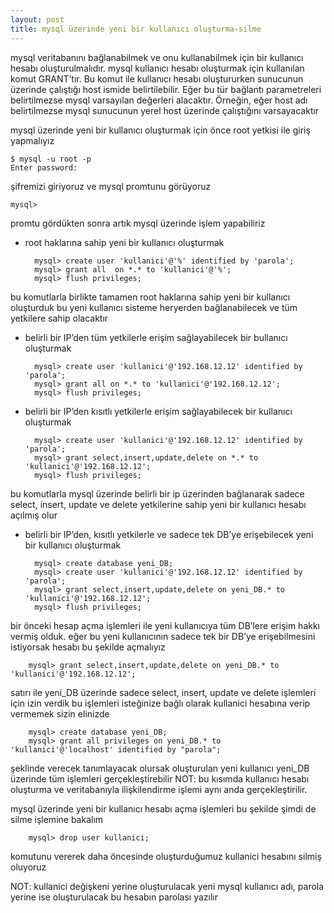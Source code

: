 ```yaml
---
layout: post
title: mysql üzerinde yeni bir kullanıcı oluşturma-silme
---
```


mysql veritabanını bağlanabilmek ve onu kullanabilmek için bir kullanıcı hesabı oluşturulmalıdır. mysql kullanıcı hesabı oluşturmak için kullanılan komut GRANT’tır. Bu komut ile kullanıcı hesabı oluştururken sunucunun üzerinde çalıştığı host ismide belirtilebilir. Eğer bu tür bağlantı parametreleri belirtilmezse mysql varsayılan değerleri alacaktır. Örneğin, eğer host adı belirtilmezse mysql sunucunun yerel host üzerinde çalıştığını varsayacaktır

mysql üzerinde yeni bir kullanıcı oluşturmak için önce root yetkisi ile giriş yapmalıyız

    $ mysql -u root -p
    Enter password:

şifremizi giriyoruz ve mysql promtunu görüyoruz

    mysql>

promtu gördükten sonra artık mysql üzerinde işlem yapabiliriz

- root haklarına sahip yeni bir kullanıcı oluşturmak

        mysql> create user 'kullanici'@'%' identified by 'parola';
        mysql> grant all  on *.* to 'kullanici'@'%';
        mysql> flush privileges;

bu komutlarla birlikte tamamen root haklarına sahip yeni bir kullanıcı oluşturduk bu yeni kullanıcı sisteme heryerden bağlanabilecek ve tüm yetkilere sahip olacaktır

- belirli bir IP’den tüm yetkilerle erişim sağlayabilecek bir bullanıcı oluşturmak

        mysql> create user 'kullanici'@'192.168.12.12' identified by 'parola';
        mysql> grant all on *.* to 'kullanici'@'192.168.12.12';
        mysql> flush privileges;

- belirli bir IP’den kısıtlı yetkilerle erişim sağlayabilecek bir kullanıcı oluşturmak

        mysql> create user 'kullanici'@'192.168.12.12' identified by 'parola';
        mysql> grant select,insert,update,delete on *.* to 'kullanici'@'192.168.12.12';
        mysql> flush privileges;

bu komutlarla mysql üzerinde belirli bir ip üzerinden bağlanarak sadece select, insert, update ve delete yetkilerine sahip yeni bir kullanıcı hesabı açılmış olur

- belirli bir IP’den, kısıtlı yetkilerle ve sadece tek DB’ye erişebilecek yeni bir kullanıcı oluşturmak

        mysql> create database yeni_DB;
        mysql> create user 'kullanici'@'192.168.12.12' identified by 'parola';
        mysql> grant select,insert,update,delete on yeni_DB.* to 'kullanici'@'192.168.12.12';
        mysql> flush privileges;

bir önceki hesap açma işlemleri ile yeni kullanıcıya tüm DB’lere erişim hakkı vermiş olduk. eğer bu yeni kullanıcının sadece tek bir DB’ye erişebilmesini istiyorsak hesabı bu şekilde açmalıyız

        mysql> grant select,insert,update,delete on yeni_DB.* to 'kullanici'@'192.168.12.12';

satırı ile yeni_DB üzerinde sadece select, insert, update ve delete işlemleri için izin verdik bu işlemleri isteğinize bağlı olarak kullanici hesabına verip vermemek sizin elinizde

        mysql> create database yeni_DB;
        mysql> grant all privileges on yeni_DB.* to 'kullanici'@'localhost' identified by "parola";

şeklinde verecek tanımlayacak olursak oluşturulan yeni kullanıcı yeni_DB üzerinde tüm işlemleri gerçekleştirebilir
NOT: bu kısımda kullanıcı hesabı oluşturma ve veritabanıyla ilişkilendirme işlemi aynı anda gerçekleştirilir.
 
mysql üzerinde yeni bir kullanıcı hesabı açma işlemleri bu şekilde şimdi de silme işlemine bakalım

        mysql> drop user kullanici;

komutunu vererek daha öncesinde oluşturduğumuz kullanici hesabını silmiş oluyoruz

NOT: kullanici değişkeni yerine oluşturulacak yeni mysql kullanıcı adı, parola yerine ise oluşturulacak bu hesabın parolası yazılır

